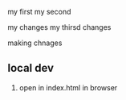 my first 
my second

my changes
my thirsd changes

making chnages

## local dev

1. open in index.html in browser